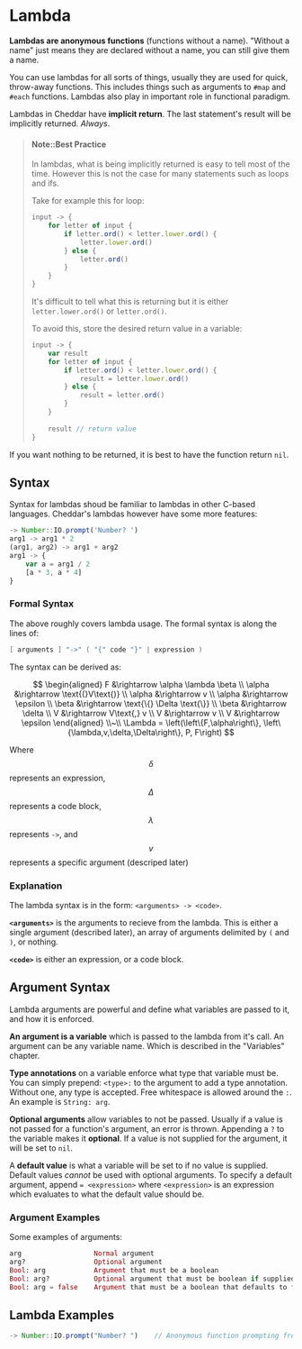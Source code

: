 # Lambda
**Lambdas are anonymous functions** (functions without a name). "Without a name" just means they are declared without a name, you can still give them a name.

You can use lambdas for all sorts of things, usually they are used for quick, throw-away functions. This includes things such as arguments to `#map` and `#each` functions. Lambdas also play in important role in functional paradigm.

Lambdas in Cheddar have **implicit return**. The last statement's result will be implicitly returned. _Always_. 

> #### Note::Best Practice
> In lambdas, what is being implicitly returned is easy to tell most of the time. 
> However this is not the case for many statements such as loops and ifs.
>
> Take for example this for loop:
>
> ```js
> input -> {
>     for letter of input {
>         if letter.ord() < letter.lower.ord() {
>             letter.lower.ord()
>         } else {
>             letter.ord()
>         }
>     }
> }
> ```
> It's difficult to tell what this is returning but it is either `letter.lower.ord()` or `letter.ord()`.
>
> To avoid this, store the desired return value in a variable:
> ```js
> input -> {
>     var result
>     for letter of input {
>         if letter.ord() < letter.lower.ord() {
>             result = letter.lower.ord()
>         } else {
>             result = letter.ord()
>         }
>     }
>     
>     result // return value
> }
> ```

If you want nothing to be returned, it is best to have the function return `nil`.

## Syntax
Syntax for lambdas shoud be familiar to lambdas in other C-based languages. Cheddar's lambdas however have some more features:

```js
-> Number::IO.prompt('Number? ')
arg1 -> arg1 * 2
(arg1, arg2) -> arg1 + arg2
arg1 -> {
    var a = arg1 / 2
    [a * 3, a * 4]
}
```

### Formal Syntax

The above roughly covers lambda usage. The formal syntax is along the lines of:

```c
[ arguments ] "->" ( "{" code "}" | expression )
```

The syntax can be derived as:

$$
\begin{aligned}
F &\rightarrow \alpha \lambda \beta \\
\alpha &\rightarrow \text{(}V\text{)} \\
\alpha &\rightarrow v \\
\alpha &\rightarrow \epsilon \\
\beta &\rightarrow \text{\{} \Delta \text{\}} \\
\beta &\rightarrow \delta \\
V &\rightarrow V\text{,} v \\
V &\rightarrow v \\
V &\rightarrow \epsilon
\end{aligned}
\\~\\
\Lambda = \left(\left\{F,\alpha\right\}, \left\{\lambda,v,\delta,\Delta\right\}, P, F\right)
$$

Where $$\delta$$ represents an expression, $$\Delta$$ represents a code block, $$\lambda$$ represents `->`, and $$v$$ represents a specific argument (descriped later)

### Explanation
The lambda syntax is in the form: `<arguments> -> <code>`.

**`<arguments>`** is the arguments to recieve from the lambda. This is either a single argument (described later), an array of arguments delimited by `(` and `)`, or nothing.

**`<code>`** is either an expression, or a code block.

## Argument Syntax
Lambda arguments are powerful and define what variables are passed to it, and how it is enforced. 

**An argument is a variable** which is passed to the lambda from it's call. An argument can be any variable name. Which is described in the "Variables" chapter.

**Type annotations** on a variable enforce what type that variable must be. You can simply prepend: `<type>:` to the argument to add a type annotation. Without one, any type is accepted. Free whitespace is allowed around the `:`. An example is `String: arg`.

**Optional arguments** allow variables to not be passed. Usually if a value is not passed for a function's argument, an error is thrown. Appending a `?` to the variable makes it **optional**. If a value is not supplied for the argument, it will be set to `nil`.

A **default value** is what a variable will be set to if no value is supplied. Default values _cannot_ be used with optional arguments. To specify a default argument, append `= <expression>` where `<expression>` is an expression which evaluates to what the default value should be.

### Argument Examples
Some examples of arguments:

```elixir
arg                  Normal argument
arg?                 Optional argument
Bool: arg            Argument that must be a boolean
Bool: arg?           Optional argument that must be boolean if supplied
Bool: arg = false    Argument that must be a boolean that defaults to false
```

## Lambda Examples

```js
-> Number::IO.prompt("Number? ")    // Anonymous function prompting from user
```
